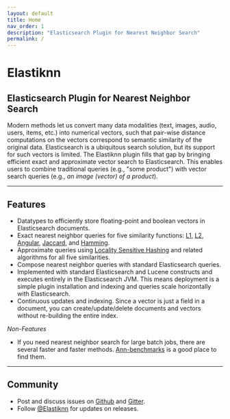 ```yaml
---
layout: default
title: Home
nav_order: 1
description: "Elasticsearch Plugin for Nearest Neighbor Search"
permalink: /
---
```


# Elastiknn

## Elasticsearch Plugin for Nearest Neighbor Search

Modern methods let us convert many data modalities (text, images, audio, users, items, etc.) into numerical vectors, such that pair-wise distance computations on the vectors correspond to semantic similarity of the original data.
Elasticsearch is a ubiquitous search solution, but its support for such vectors is limited.
The Elastiknn plugin fills that gap by bringing efficient exact and approximate vector search to Elasticsearch.
This enables users to combine traditional queries (e.g., "some product") with vector search queries (e.g., _an image (vector) of a product_).

---

## Features

- Datatypes to efficiently store floating-point and boolean vectors in Elasticsearch documents.
- Exact nearest neighbor queries for five similarity functions: [L1](https://en.wikipedia.org/wiki/Taxicab_geometry), [L2](https://en.wikipedia.org/wiki/Euclidean_distance), [Angular](https://en.wikipedia.org/wiki/Cosine_similarity), [Jaccard](https://en.wikipedia.org/wiki/Jaccard_index), and [Hamming](https://en.wikipedia.org/wiki/Hamming_distance).
- Approximate queries using [Locality Sensitive Hashing](https://en.wikipedia.org/wiki/Locality-sensitive_hashing) 
  and related algorithms for all five similarities.
- Compose nearest neighbor queries with standard Elasticsearch queries.
- Implemented with standard Elasticsearch and Lucene constructs and executes entirely in the Elasticsearch JVM. 
  This means deployment is a simple plugin installation and indexing and queries scale horizontally with Elasticsearch.
- Continuous updates and indexing. Since a vector is just a field in a document, you can create/update/delete documents and vectors without re-building the entire index.

_Non-Features_

- If you need nearest neighbor search for large batch jobs, there are several faster and faster methods. [Ann-benchmarks](https://github.com/erikbern/ann-benchmarks) is a good place to find them.

---

## Community

- Post and discuss issues on [Github](https://github.com/alexklibisz/elastiknn) and [Gitter](https://gitter.im/elastiknn/community).
- Follow [@Elastiknn](http://twitter.com/elastiknn) for updates on releases.


